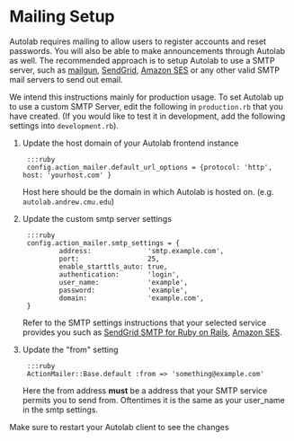 # Mailing Setup

Autolab requires mailing to allow users to register accounts and reset passwords. You will also be able to make announcements through Autolab as well. The recommended approach is to setup Autolab to use a SMTP server, such as [mailgun](https://mailgun.com), [SendGrid](https://sendgrid.com), [Amazon SES](https://aws.amazon.com/ses/) or any other valid SMTP mail servers to send out email.

We intend this instructions mainly for production usage. To set Autolab up to use a custom SMTP Server, edit the following in `production.rb` that you have created. (If you would like to test it in development, add the following settings into `development.rb`).

1. Update the host domain of your Autolab frontend instance

        :::ruby
        config.action_mailer.default_url_options = {protocol: 'http', host: 'yourhost.com' }
    
    Host here should be the domain in which Autolab is hosted on. (e.g. `autolab.andrew.cmu.edu`)

2. Update the custom smtp server settings
   
        :::ruby
        config.action_mailer.smtp_settings = {
                address:              'smtp.example.com',
                port:                 25,
                enable_starttls_auto: true,
                authentication:       'login',
                user_name:            'example',
                password:             'example',
                domain:               'example.com',
        }
        
      Refer to the SMTP settings instructions that your selected service provides you such as [SendGrid SMTP for Ruby on Rails](https://sendgrid.com/docs/for-developers/sending-email/rubyonrails/), [Amazon SES](https://docs.aws.amazon.com/ses/latest/DeveloperGuide/send-email-smtp.html).

3. Update the "from" setting
   
        :::ruby
        ActionMailer::Base.default :from => 'something@example.com'
  
      Here the from address **must** be a address that your SMTP service permits you to send from. Oftentimes it is the same as your user_name in the smtp settings.

Make sure to restart your Autolab client to see the changes 